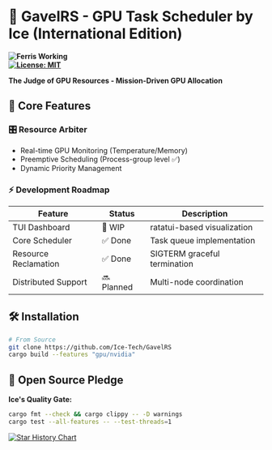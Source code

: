 # 🦀 GavelRS - GPU Task Scheduler by Ice (International Edition)
**![Ferris Working](https://img.shields.io/badge/Rustacean-Approved-ff69b4?logo=rust)**  
**[![License: MIT](https://img.shields.io/badge/License-MIT-yellow.svg)](https://opensource.org/licenses/MIT)**

**The Judge of GPU Resources - Mission-Driven GPU Allocation**

## 🚀 Core Features
### 🎛️ Resource Arbiter
- Real-time GPU Monitoring (Temperature/Memory)
- Preemptive Scheduling (Process-group level ✅)
- Dynamic Priority Management

### ⚡ Development Roadmap
| Feature             | Status | Description                  |
|---------------------|--------|------------------------------|
| TUI Dashboard       | 🚧 WIP  | ratatui-based visualization  |
| Core Scheduler      | ✅ Done | Task queue implementation    |
| Resource Reclamation| ✅ Done | SIGTERM graceful termination |
| Distributed Support | 🔜 Planned | Multi-node coordination      |

## 🛠️ Installation
```bash
# From Source
git clone https://github.com/Ice-Tech/GavelRS
cargo build --features "gpu/nvidia"
```

## 📜 Open Source Pledge
**Ice's Quality Gate:**
```bash
cargo fmt --check && cargo clippy -- -D warnings
cargo test --all-features -- --test-threads=1
```

[![Star History Chart](https://api.star-history.com/svg?repos=Ice-Tech/GavelRS&type=Date)](https://star-history.com/#Ice-Tech/GavelRS&Date)
